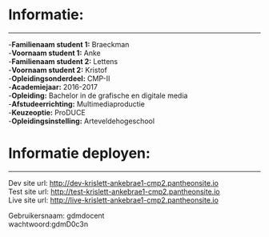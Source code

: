 # Informatie:
----------

-**Familienaam student 1:** Braeckman  
-**Voornaam student 1:** Anke  
-**Familienaam student 2:** Lettens  
-**Voornaam student 2:** Kristof  
-**Opleidingsonderdeel:** CMP-II  
-**Academiejaar:** 2016-2017  
-**Opleiding:** Bachelor in de grafische en digitale media  
-**Afstudeerrichting:** Multimediaproductie  
-**Keuzeoptie:** ProDUCE  
-**Opleidingsinstelling:** Arteveldehogeschool  

# Informatie deployen:
----------

Dev site url: http://dev-krislett-ankebrae1-cmp2.pantheonsite.io   
Test site url: http://test-krislett-ankebrae1-cmp2.pantheonsite.io   
Live site url: http://live-krislett-ankebrae1-cmp2.pantheonsite.io  

Gebruikersnaam: gdmdocent  
wachtwoord:gdmD0c3n  